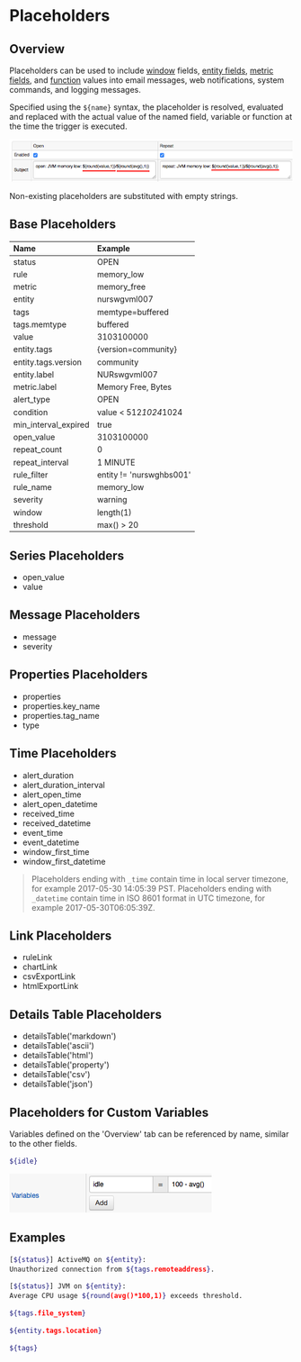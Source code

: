 # Placeholders

## Overview

Placeholders can be used to include [window](window.md) fields, [entity fields](../api/meta/entity/list.md#fields), [metric fields](../api/meta/metric/list.md#fields), and [function](function.md) values into email messages, web notifications, system commands, and logging messages.

Specified using the `${name}` syntax, the placeholder is resolved, evaluated and replaced with the actual value of the named field, variable or function at the time the trigger is executed.

![](images/placeholders.png)

Non-existing placeholders are substituted with empty strings.

## Base Placeholders

**Name**|**Example**
:---|:---
status | OPEN
rule | memory_low
metric | memory_free
entity | nurswgvml007
tags | memtype=buffered
tags.memtype | buffered
value | 3103100000
entity.tags | {version=community}
entity.tags.version | community
entity.label | NURswgvml007
metric.label | Memory Free, Bytes
alert_type | OPEN
condition | value < 512*1024*1024
min_interval_expired | true
open_value | 3103100000
repeat_count | 0
repeat_interval | 1 MINUTE
rule_filter | entity != 'nurswghbs001'
rule_name | memory_low
severity | warning
window | length(1)
threshold | max() > 20

## Series Placeholders

* open_value
* value

## Message Placeholders

* message
* severity

## Properties Placeholders

* properties
* properties.key_name
* properties.tag_name
* type

## Time Placeholders

* alert_duration
* alert_duration_interval
* alert_open_time
* alert_open_datetime
* received_time
* received_datetime
* event_time
* event_datetime
* window_first_time
* window_first_datetime

> Placeholders ending with `_time` contain time in local server timezone, for example 2017-05-30 14:05:39 PST.
> Placeholders ending with `_datetime` contain time in ISO 8601 format in UTC timezone, for example 2017-05-30T06:05:39Z.

## Link Placeholders

* ruleLink
* chartLink
* csvExportLink
* htmlExportLink

## Details Table Placeholders

* detailsTable('markdown')
* detailsTable('ascii')
* detailsTable('html')
* detailsTable('property')
* detailsTable('csv')
* detailsTable('json')

## Placeholders for Custom Variables

Variables defined on the 'Overview' tab can be referenced by name, similar to the other fields.

```sh
${idle}
```

![](images/variables.png)

## Examples

```sh
[${status}] ActiveMQ on ${entity}:
Unauthorized connection from ${tags.remoteaddress}.
```

```sh
[${status}] JVM on ${entity}:
Average CPU usage ${round(avg()*100,1)} exceeds threshold.
```

```sh
${tags.file_system}
```

```sh
${entity.tags.location}
```

```sh
${tags}
```
